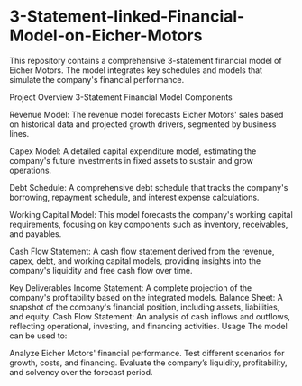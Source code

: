 # 3-Statement-linked-Financial-Model-on-Eicher-Motors
This repository contains a comprehensive 3-statement financial model of Eicher Motors. The model integrates key schedules and models that simulate the company's financial performance.

Project Overview
3-Statement Financial Model Components

Revenue Model: The revenue model forecasts Eicher Motors' sales based on historical data and projected growth drivers, segmented by business lines.

Capex Model: A detailed capital expenditure model, estimating the company's future investments in fixed assets to sustain and grow operations.

Debt Schedule: A comprehensive debt schedule that tracks the company's borrowing, repayment schedule, and interest expense calculations.

Working Capital Model: This model forecasts the company's working capital requirements, focusing on key components such as inventory, receivables, and payables.

Cash Flow Statement: A cash flow statement derived from the revenue, capex, debt, and working capital models, providing insights into the company's liquidity and free cash flow over time.

Key Deliverables
Income Statement: A complete projection of the company's profitability based on the integrated models.
Balance Sheet: A snapshot of the company's financial position, including assets, liabilities, and equity.
Cash Flow Statement: An analysis of cash inflows and outflows, reflecting operational, investing, and financing activities.
Usage
The model can be used to:

Analyze Eicher Motors' financial performance.
Test different scenarios for growth, costs, and financing.
Evaluate the company’s liquidity, profitability, and solvency over the forecast period.
